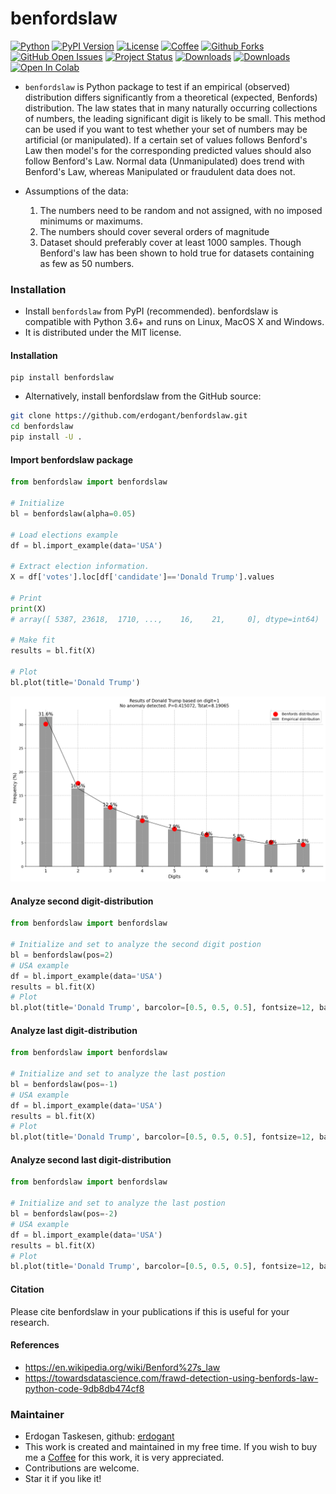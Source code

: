 # benfordslaw

[![Python](https://img.shields.io/pypi/pyversions/benfordslaw)](https://img.shields.io/pypi/pyversions/benfordslaw)
[![PyPI Version](https://img.shields.io/pypi/v/benfordslaw)](https://pypi.org/project/benfordslaw/)
[![License](https://img.shields.io/badge/license-MIT-green.svg)](https://github.com/erdogant/benfordslaw/blob/master/LICENSE)
[![Coffee](https://img.shields.io/badge/coffee-black-grey.svg)](https://erdogant.github.io/donate/?currency=USD&amount=5)
[![Github Forks](https://img.shields.io/github/forks/erdogant/benfordslaw.svg)](https://github.com/erdogant/benfordslaw/network)
[![GitHub Open Issues](https://img.shields.io/github/issues/erdogant/benfordslaw.svg)](https://github.com/erdogant/benfordslaw/issues)
[![Project Status](http://www.repostatus.org/badges/latest/active.svg)](http://www.repostatus.org/#active)
[![Downloads](https://pepy.tech/badge/benfordslaw/month)](https://pepy.tech/project/benfordslaw/month)
[![Downloads](https://pepy.tech/badge/benfordslaw)](https://pepy.tech/project/benfordslaw)
[![Open In Colab](https://colab.research.google.com/assets/colab-badge.svg)](https://colab.research.google.com/github/erdogant/benfordslaw/blob/master/notebooks/benfordslaw.ipynb)

* ``benfordslaw`` is Python package to test if an empirical (observed) distribution differs significantly from a theoretical (expected, Benfords) distribution. The law states that in many naturally occurring collections of numbers, the leading significant digit is likely to be small. This method can be used if you want to test whether your set of numbers may be artificial (or manipulated). If a certain set of values follows Benford's Law then model's for the corresponding predicted values should also follow Benford's Law. Normal data (Unmanipulated) does trend with Benford's Law, whereas Manipulated or fraudulent data does not.

* Assumptions of the data:
  1. The numbers need to be random and not assigned, with no imposed minimums or maximums.
  2. The numbers should cover several orders of magnitude
  3. Dataset should preferably cover at least 1000 samples. Though Benford's law has been shown to hold true for datasets containing as few as 50 numbers.


### Installation
* Install ``benfordslaw`` from PyPI (recommended). benfordslaw is compatible with Python 3.6+ and runs on Linux, MacOS X and Windows. 
* It is distributed under the MIT license.

#### Installation
```
pip install benfordslaw
```

* Alternatively, install benfordslaw from the GitHub source:
```bash
git clone https://github.com/erdogant/benfordslaw.git
cd benfordslaw
pip install -U .
```  

#### Import benfordslaw package
```python
from benfordslaw import benfordslaw

# Initialize
bl = benfordslaw(alpha=0.05)

# Load elections example
df = bl.import_example(data='USA')

# Extract election information.
X = df['votes'].loc[df['candidate']=='Donald Trump'].values

# Print
print(X)
# array([ 5387, 23618,  1710, ...,    16,    21,     0], dtype=int64)

# Make fit
results = bl.fit(X)

# Plot
bl.plot(title='Donald Trump')
```
<p align="center">
  <img src="https://github.com/erdogant/benfordslaw/blob/master/docs/figs/fig1.png" width="600" />
</p>


#### Analyze second digit-distribution

```python
from benfordslaw import benfordslaw

# Initialize and set to analyze the second digit postion
bl = benfordslaw(pos=2)
# USA example
df = bl.import_example(data='USA')
results = bl.fit(X)
# Plot
bl.plot(title='Donald Trump', barcolor=[0.5, 0.5, 0.5], fontsize=12, barwidth=0.4)

```


#### Analyze last digit-distribution

```python
from benfordslaw import benfordslaw

# Initialize and set to analyze the last postion
bl = benfordslaw(pos=-1)
# USA example
df = bl.import_example(data='USA')
results = bl.fit(X)
# Plot
bl.plot(title='Donald Trump', barcolor=[0.5, 0.5, 0.5], fontsize=12, barwidth=0.4)

```

#### Analyze second last digit-distribution

```python
from benfordslaw import benfordslaw

# Initialize and set to analyze the last postion
bl = benfordslaw(pos=-2)
# USA example
df = bl.import_example(data='USA')
results = bl.fit(X)
# Plot
bl.plot(title='Donald Trump', barcolor=[0.5, 0.5, 0.5], fontsize=12, barwidth=0.4)

```


#### Citation
Please cite benfordslaw in your publications if this is useful for your research.

#### References
* https://en.wikipedia.org/wiki/Benford%27s_law
* https://towardsdatascience.com/frawd-detection-using-benfords-law-python-code-9db8db474cf8
   
### Maintainer
* Erdogan Taskesen, github: [erdogant](https://github.com/erdogant)
* This work is created and maintained in my free time. If you wish to buy me a <a href="https://erdogant.github.io/donate/?currency=USD&amount=5">Coffee</a> for this work, it is very appreciated.
* Contributions are welcome.
* Star it if you like it!
